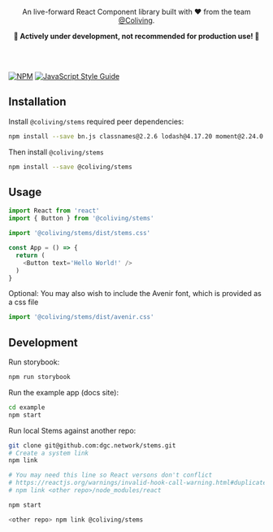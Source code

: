 <p align="center">
  <p align="center">
    An live-forward React Component library built with ❤️ from the team <a href="https://coliving.org">@Coliving</a>.
  </p>
  <p align="center">
    <b>🚧  Actively under development, not recommended for production use! 🚧</b>
  </p>
</p>

<br/>
<br/>

[![NPM](https://img.shields.io/npm/v/stems.svg)](https://www.npmjs.com/package/stems) [![JavaScript Style Guide](https://img.shields.io/badge/code_style-standard-brightgreen.svg)](https://standardjs.com)

## Installation

Install `@coliving/stems` required peer dependencies:
```bash
npm install --save bn.js classnames@2.2.6 lodash@4.17.20 moment@2.24.0 prop-types react react-dom react-spring@8.0.27
```

Then install `@coliving/stems`
```bash
npm install --save @coliving/stems
```

## Usage

```js
import React from 'react'
import { Button } from '@coliving/stems'

import '@coliving/stems/dist/stems.css'

const App = () => {
  return (
    <Button text='Hello World!' />
  )
}
```

Optional: You may also wish to include the Avenir font, which is provided as a css file

```js
import '@coliving/stems/dist/avenir.css'
```

## Development

Run storybook:

```bash
npm run storybook
```

Run the example app (docs site):

```bash
cd example
npm start
```

Run local Stems against another repo:

```bash
git clone git@github.com:dgc.network/stems.git
# Create a system link
npm link

# You may need this line so React versons don't conflict
# https://reactjs.org/warnings/invalid-hook-call-warning.html#duplicate-react
# npm link <other repo>/node_modules/react

npm start

<other repo> npm link @coliving/stems
```
